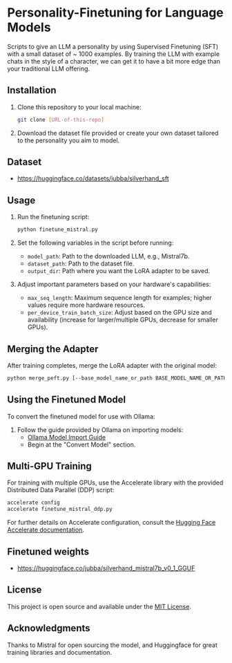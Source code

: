 # Personality-Finetuning for Language Models

Scripts to give an LLM a personality by using Supervised Finetuning (SFT) with a small dataset of ~ 1000 examples. By training the LLM with example chats in the style of a character, we can get it to have a bit more edge than your traditional LLM offering.

## Installation

1. Clone this repository to your local machine:
   ```bash
   git clone [URL-of-this-repo]
   ```
2. Download the dataset file provided or create your own dataset tailored to the personality you aim to model.

## Dataset
- https://huggingface.co/datasets/jubba/silverhand_sft

## Usage

1. Run the finetuning script:
   ```bash
   python finetune_mistral.py
   ```
2. Set the following variables in the script before running:
   - `model_path`: Path to the downloaded LLM, e.g., Mistral7b.
   - `dataset_path`: Path to the dataset file.
   - `output_dir`: Path where you want the LoRA adapter to be saved.

3. Adjust important parameters based on your hardware's capabilities:
   - `max_seq_length`: Maximum sequence length for examples; higher values require more hardware resources.
   - `per_device_train_batch_size`: Adjust based on the GPU size and availability (increase for larger/multiple GPUs, decrease for smaller GPUs).

## Merging the Adapter

After training completes, merge the LoRA adapter with the original model:
```bash
python merge_peft.py [--base_model_name_or_path BASE_MODEL_NAME_OR_PATH] [--peft_model_path PEFT_MODEL_PATH] [--output_dir OUTPUT_DIR]
```

## Using the Finetuned Model

To convert the finetuned model for use with Ollama:
1. Follow the guide provided by Ollama on importing models:
   - [Ollama Model Import Guide](https://github.com/ollama/ollama/blob/main/docs/import.md)
   - Begin at the "Convert Model" section.

## Multi-GPU Training

For training with multiple GPUs, use the Accelerate library with the provided Distributed Data Parallel (DDP) script:
```bash
accelerate config
accelerate finetune_mistral_ddp.py
```
For further details on Accelerate configuration, consult the [Hugging Face Accelerate documentation](https://huggingface.co/docs/trl/main/en/customization).

## Finetuned weights
- https://huggingface.co/jubba/silverhand_mistral7b_v0_1_GGUF

## License

This project is open source and available under the [MIT License](LICENSE).

## Acknowledgments

Thanks to Mistral for open sourcing the model, and Huggingface for great training libraries and documentation.
